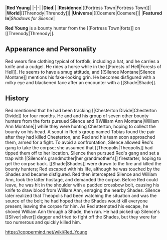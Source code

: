 |**Red Young**|
|-|-|
|**Died**||
|**Residence**|[[Fortress Town\|Fortress Town]]|
|**World**|[[Threnody\|Threnody]]|
|**Universe**|[[Cosmere\|Cosmere]]|
|**Featured In**|*Shadows for Silence*|

**Red Young** is a bounty hunter from the [[Fortress Town\|forts]] on [[Threnody\|Threnody]].

## Appearance and Personality
Red wears fine clothing typical of fortfolk, including a hat, and he carries a knife and a cudgel. He rides a horse while in the [[Forests of Hell\|Forests of Hell]]. He seems to have a smug attitude, and [[Silence Montane\|Silence Montane]] mentions his fake-looking grin. He becomes disfigured with a milky eye and blackened face after an encounter with a [[Shade\|Shade]].

## History
Red mentioned that he had been tracking [[Chesterton Divide\|Chesterton Divide]] for four months. He and and his group of seven other bounty hunters from the forts pursued Silence and [[William Ann Montane\|William Ann Montane]] while they were hunting Chesterton, hoping to collect the bounty on his head. A scout in Red's group named Tobias found the pair after they had killed Chesterton, and Red and his team soon approached them, armed for a fight. To avoid a confrontation, Silence allowed Red's gang to take the corpse; she assumed that [[Theopolis\|Theopolis]] had tipped them off to her location.
Silence then pursued Red's gang and set a trap with [[Silence's grandmother\|her grandmother's]] firestarter, hoping to get the corpse back. [[Shade\|Shades]] were drawn to the fire and killed the bounty hunters; Red escaped with his life, although he was touched by the Shades and became disfigured. Red then intercepted Silence and William Ann, took the latter hostage, and demanded the corpse. Before Red could leave, he was hit in the shoulder with a padded crossbow bolt, causing his knife to draw blood from William Ann, enraging the nearby Shades. Silence later realized that Theopolis had been watching the situation and was the source of the bolt; he had hoped that the Shades would kill everyone present, leaving the corpse for him. As Red attempted his escape, he shoved William Ann through a Shade, then ran. He had picked up Silence's [[Silver\|silver]] dagger and tried to fight off the Shades, but they were far too numerous and quickly killed him.



https://coppermind.net/wiki/Red_Young